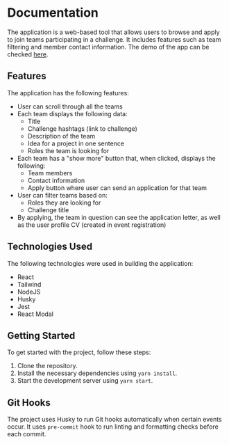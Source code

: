 # Documentation

The application is a web-based tool that allows users to browse and apply to join teams participating in a challenge. It includes features such as team filtering and member contact information.
The demo of the app can be checked [here](https://junction-assginment.vercel.app/).

## Features

The application has the following features:

- User can scroll through all the teams
- Each team displays the following data:
  - Title
  - Challenge hashtags (link to challenge)
  - Description of the team
  - Idea for a project in one sentence
  - Roles the team is looking for
- Each team has a "show more" button that, when clicked, displays the following:
  - Team members
  - Contact information
  - Apply button where user can send an application for that team
- User can filter teams based on:
  - Roles they are looking for
  - Challenge title
- By applying, the team in question can see the application letter, as well as the user profile CV (created in event registration)

## Technologies Used

The following technologies were used in building the application:

- React
- Tailwind
- NodeJS
- Husky
- Jest
- React Modal

## Getting Started

To get started with the project, follow these steps:

1. Clone the repository.
2. Install the necessary dependencies using `yarn install`.
3. Start the development server using `yarn start`.

## Git Hooks

The project uses Husky to run Git hooks automatically when certain events occur. It uses `pre-commit` hook to run linting and formatting checks before each commit.